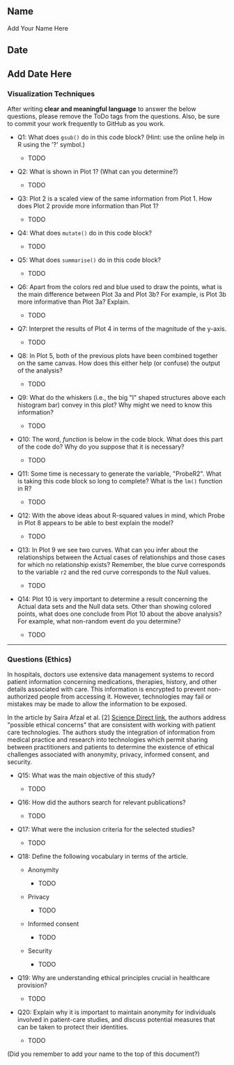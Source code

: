 ## Name

Add Your Name Here

## Date

Add Date Here
---

### Visualization Techniques

After writing __clear and meaningful language__ to answer the below questions, please remove the ToDo tags from the questions. Also, be sure to commit your work frequently to GitHub as you work.

* Q1: What does `gsub()` do in this code block? (Hint: use the online help in R using the '?' symbol.)

  * TODO

* Q2: What is shown in Plot 1? (What can you determine?)

  * TODO

* Q3: Plot 2 is a scaled view of the same information from Plot 1. How does Plot 2 provide more information than Plot 1?

  * TODO

* Q4: What does `mutate()` do in this code block?

  * TODO

* Q5: What does `summarise()` do in this code block?

  * TODO

* Q6: Apart from the colors red and blue used to draw the points, what is the main difference between Plot 3a and Plot 3b? For example, is Plot 3b more informative than Plot 3a? Explain.

  * TODO

* Q7: Interpret the results of Plot 4 in terms of the magnitude of the y-axis.

  * TODO

* Q8: In Plot 5, both of the previous plots have been combined together on the same canvas. How does this either help (or confuse) the output of the analysis?

  * TODO

* Q9: What do the whiskers (i.e., the big "I" shaped structures above each histogram bar) convey in this plot? Why might we need to know this information?

  * TODO

* Q10: The word, _function_ is below in the code block. What does this part of the code do? Why do you suppose that it is necessary?

  * TODO

* Q11: Some time is necessary to generate the variable, "ProbeR2". What is taking this code block so long to complete? What is the `lm()` function in R?

  * TODO

* Q12: With the above ideas about R-squared values in mind, which Probe in Plot 8 appears to be able to best explain the model?

  * TODO

* Q13: In Plot 9 we see two curves. What can you infer about the relationships between the Actual cases of relationships and those cases for which no relationship exists? Remember, the blue curve corresponds to the variable `r2` and the red curve corresponds to the Null values.

  * TODO

* Q14: Plot 10 is very important to determine a result concerning the Actual data sets and the Null data sets. Other than showing colored points, what does one conclude from Plot 10 about the above analysis? For example, what non-random event do you determine?
  * TODO

---

### Questions (Ethics)

In hospitals, doctors use extensive data management systems to record patient information concerning medications, therapies, history, and other details associated with care. This information is encrypted to prevent non-authorized people from accessing it. However, technologies may fail or mistakes may be made to allow the information to be exposed.

In the article by Saira Afzal et al. [2] [Science Direct link](https://www.sciencedirect.com/science/article/pii/S266699002100029X), the authors address "possible ethical concerns" that are consistent with working with patient care technologies. The authors study the integration of information from medical practice and research into technologies which permit sharing between practitioners and patients to determine the existence of ethical challenges associated with anonymity, privacy, informed consent, and security.

* Q15: What was the main objective of this study?
  * TODO

* Q16: How did the authors search for relevant publications?
  * TODO

* Q17: What were the inclusion criteria for the selected studies?
  * TODO

* Q18: Define the following vocabulary in terms of the article.
  * Anonymity
    * TODO

  * Privacy
    * TODO

  * Informed consent
    * TODO

  * Security
    * TODO

* Q19: Why are understanding ethical principles crucial in healthcare provision?
  * TODO

* Q20: Explain why it is important to maintain anonymity for individuals involved in patient-care studies, and discuss potential measures that can be taken to protect their identities.
  * TODO

(Did you remember to add your name to the top of this document?)
